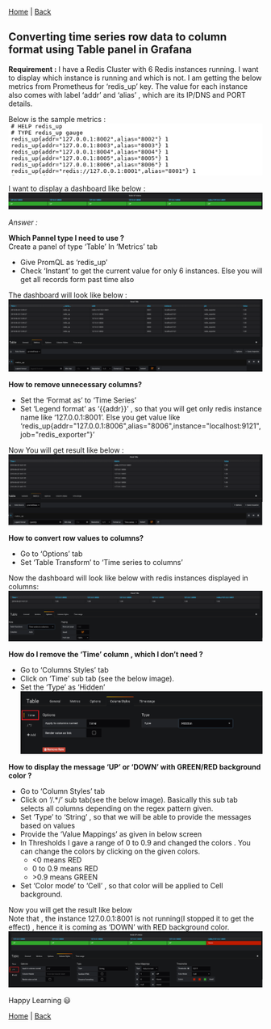 [Home](https://debbiswal.github.io/Tech-BITE/) \| [Back](https://debbiswal.github.io/Tech-BITE/#grafana)  

## Converting time series row data to column format using Table panel in Grafana  

**Requirement :** I have a Redis Cluster with 6 Redis instances running. I want to display which instance is running and which is not.
I am getting the below metrics from Prometheus for ‘redis_up’ key. The value for each instance also comes with label ‘addr’ and ‘alias’ , which are its IP/DNS and PORT details.

Below is the sample metrics :  
![data](images/img1.png)  


I want to display a dashboard like below :    
![requirement](images/img2.png)  

*Answer :*

**Which Pannel type I need to use ?**  
Create a panel of type ‘Table’
In ‘Metrics’ tab 
* Give PromQL as ‘redis_up’
* Check ‘Instant’ to get the current value for only 6 instances. Else you will get all records form past time also

The dashboard will look like below :  
![requirement](images/img3.png)   

**How to remove unnecessary columns?**  
* Set the ‘Format as’ to ‘Time Series’
* Set ‘Legend format’ as ‘{{addr}}’ , so that you will get only redis instance name like ‘127.0.0.1:8001’. Else you get value like ‘redis_up{addr="127.0.0.1:8006",alias="8006",instance="localhost:9121",job="redis_exporter"}’

Now You will get result like below :  
![requirement](images/img4.png)  

**How to convert row values to columns?**  
* Go to ‘Options’ tab 
* Set ‘Table Transform’ to ‘Time series to columns’

Now the dashboard will look like below with redis instances displayed in columns:  
![requirement](images/img5.png)  

**How do I remove the ‘Time’ column , which I don’t need ?**  
* Go to ‘Columns Styles’ tab
* Click on ‘Time’ sub tab (see the below image).
* Set the ‘Type’ as ‘Hidden’   
![requirement](images/img6.png)  

**How to display the message ‘UP’ or ‘DOWN’ with GREEN/RED background color ?**  
* Go to ‘Column Styles’ tab
* Click on ‘/.*/’ sub tab(see the below image). Basically this sub tab selects all columns depending on the regex pattern given.
* Set ‘Type’ to ‘String’ , so that we will be able to provide the messages based on values
* Provide the ‘Value Mappings’ as given in below screen
* In Thresholds I gave a range of 0 to 0.9 and changed the colors . You can change the colors by clicking on the given colors.
  * <0  means RED  
  * 0 to 0.9 means RED  
  * \>0.9 means GREEN   
* Set ‘Color mode’ to ‘Cell’ , so that color will be applied to Cell background.  

Now you will get the result like below  
Note that , the instance 127.0.0.1:8001 is not running(I stopped it to get the effect)  , hence it is coming as ‘DOWN’ with RED background color.  
![requirement](images/img7.png)  

Happy Learning :smiley:  

[Home](https://debbiswal.github.io/Tech-BITE/) \| [Back](https://debbiswal.github.io/Tech-BITE/#grafana)  
